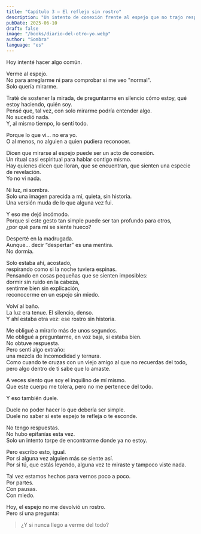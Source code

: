 ```yaml
---
title: "Capítulo 3 — El reflejo sin rostro"
description: "Un intento de conexión frente al espejo que no trajo respuestas, solo preguntas. Sombra relata una madrugada silenciosa donde el acto de mirarse se convierte en una búsqueda frustrada de identidad. Un capítulo sobre la incomodidad de no reconocerse y la ternura inesperada de saberse perdido."
pubDate: 2025-06-10
draft: false
image: "/books/diario-del-otro-yo.webp"
author: "Sombra"
language: "es"
---
```


Hoy intenté hacer algo común.

Verme al espejo.  
No para arreglarme ni para comprobar si me veo "normal".  
Solo quería mirarme.

Traté de sostener la mirada, de preguntarme en silencio cómo estoy, qué estoy haciendo, quién soy.  
Pensé que, tal vez, con solo mirarme podría entender algo.  
No sucedió nada.  
Y, al mismo tiempo, lo sentí todo.

Porque lo que vi… no era yo.  
O al menos, no alguien a quien pudiera reconocer.

Dicen que mirarse al espejo puede ser un acto de conexión.  
Un ritual casi espiritual para hablar contigo mismo.  
Hay quienes dicen que lloran, que se encuentran, que sienten una especie de revelación.  
Yo no vi nada.

Ni luz, ni sombra.  
Solo una imagen parecida a mí, quieta, sin historia.  
Una versión muda de lo que alguna vez fui.

Y eso me dejó incómodo.  
Porque si este gesto tan simple puede ser tan profundo para otros,  
¿por qué para mí se siente hueco?

Desperté en la madrugada.  
Aunque… decir “despertar” es una mentira.  
No dormía.

Solo estaba ahí, acostado,  
respirando como si la noche tuviera espinas.  
Pensando en cosas pequeñas que se sienten imposibles:  
dormir sin ruido en la cabeza,  
sentirme bien sin explicación,  
reconocerme en un espejo sin miedo.

Volví al baño.  
La luz era tenue. El silencio, denso.  
Y ahí estaba otra vez: ese rostro sin historia.

Me obligué a mirarlo más de unos segundos.  
Me obligué a preguntarme, en voz baja, si estaba bien.  
No obtuve respuesta.  
Pero sentí algo extraño:  
una mezcla de incomodidad y ternura.  
Como cuando te cruzas con un viejo amigo al que no recuerdas del todo,  
pero algo dentro de ti sabe que lo amaste.

A veces siento que soy el inquilino de mí mismo.  
Que este cuerpo me tolera, pero no me pertenece del todo.

Y eso también duele.

Duele no poder hacer lo que debería ser simple.  
Duele no saber si este espejo te refleja o te esconde.

No tengo respuestas.  
No hubo epifanías esta vez.  
Solo un intento torpe de encontrarme donde ya no estoy.

Pero escribo esto, igual.  
Por si alguna vez alguien más se siente así.  
Por si tú, que estás leyendo, alguna vez te miraste y tampoco viste nada.

Tal vez estamos hechos para vernos poco a poco.  
Por partes.  
Con pausas.  
Con miedo.

Hoy, el espejo no me devolvió un rostro.  
Pero sí una pregunta:

> ¿Y si nunca llego a verme del todo?
